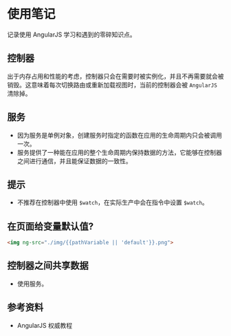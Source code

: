 # 使用笔记
记录使用 AngularJS 学习和遇到的零碎知识点。

## 控制器
出于内存占用和性能的考虑，控制器只会在需要时被实例化，并且不再需要就会被销毁。这意味着每次切换路由或重新加载视图时，当前的控制器会被 `AngularJS` 清除掉。

## 服务
 * 因为服务是单例对象，创建服务时指定的函数在应用的生命周期内只会被调用一次。
 * 服务提供了一种能在应用的整个生命周期内保持数据的方法，它能够在控制器之间进行通信，并且能保证数据的一致性。

## 提示
 * 不推荐在控制器中使用 `$watch`，在实际生产中会在指令中设置 `$watch`。

## 在页面给变量默认值?

```html
<img ng-src="./img/{{pathVariable || 'default'}}.png">
```

## 控制器之间共享数据
 * 使用服务。

## 参考资料
 * AngularJS 权威教程